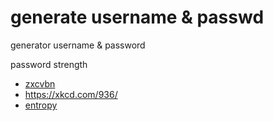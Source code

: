 # generate username & passwd
generator username &amp; password

password strength
* [zxcvbn](https://github.com/dropbox/zxcvbn)
* https://xkcd.com/936/
* [entropy](https://josamontiel.medium.com/password-entropy-what-it-is-and-why-it-matters-6b27d689f634)
